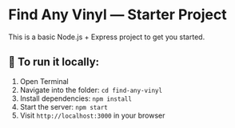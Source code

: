 # Find Any Vinyl — Starter Project

This is a basic Node.js + Express project to get you started.

## 🚀 To run it locally:

1. Open Terminal
2. Navigate into the folder: `cd find-any-vinyl`
3. Install dependencies: `npm install`
4. Start the server: `npm start`
5. Visit `http://localhost:3000` in your browser
